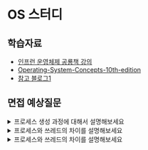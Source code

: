 # OS 스터디 

## 학습자료
- [인프런 운영체제 공룡책 강의](https://www.inflearn.com/course/%EC%9A%B4%EC%98%81%EC%B2%B4%EC%A0%9C-%EA%B3%B5%EB%A3%A1%EC%B1%85-%EC%A0%84%EA%B3%B5%EA%B0%95%EC%9D%98)
- [Operating-System-Concepts-10th-edition](https://os.ecci.ucr.ac.cr/slides/Abraham-Silberschatz-Operating-System-Concepts-10th-2018.pdf)
- [참고 블로그1](https://parksb.github.io/article/5.html)

## 면접 예상질문
<details>
<summary>프로세스 생성 과정에 대해서 설명해보세요</summary>
<div markdown="1">
  
일반적인 프로세스 생성 과정

PCB가 생성되며 OS가 실행한 프로그램의 코드를 읽어들여 프로세스에 할당된 메모리의 Text segment에 저장한다.
초기화된 전역 변수 및 static 변수를 data segment에 할당.
HEAP과 Stack은 초기 메모리 주소만 초기화됨.
PCB에 여러 정보가 기록되면 Ready Queue에서 CPU를 할당받기까지 대기한다.

</div>
</details>

<details>
<summary>프로세스와 쓰레드의 차이를 설명해보세요</summary>
<div markdown="1">
  
프로세스는 실행되는 프로그램 자체와 프로그램이 실행되는 주변 환경을 포함하는 개념이다. 실행되는 주변 환경이란 사용중인 파일, 데이터, 메모리 영역 주소 공간등을 뜻한다.

쓰레드는 프로세스 내부에서 프로세스의 자원을 공유하거나 공유하지 않고 실행되는 작업의 단위이다.

</div>
</details>

<details>
<summary>프로세스와 쓰레드의 차이를 설명해보세요</summary>
<div markdown="1">
  
크롬은 탭마다 PID를 가지고 있으니 Process이며 각 Tab마다 랜더링 정보나 기타 데이터를 따로 관리한다고 한다. 그로인해 메모리를 많이 잡아먹기도 하지만 하나의 Tab에 오류가 생겼다고 모든 Tab에 영향을 끼치진 않는다.

</div>
</details>


